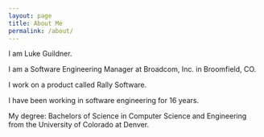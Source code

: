 ```yaml
---
layout: page
title: About Me
permalink: /about/
---
```


I am Luke Guildner.

I am a Software Engineering Manager at Broadcom, Inc. in Broomfield, CO.

I work on a product called Rally Software.

I have been working in software engineering for 16 years.

My degree: Bachelors of Science in Computer Science and Engineering from the University of Colorado at Denver.